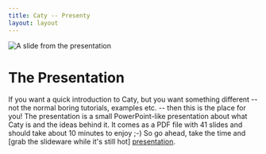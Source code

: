```yaml
---
title: Caty -- Presenty
layout: layout
---
```


![A  slide from the presentation][slide]

The Presentation
================

If you want a quick introduction to Caty, but you want something
different -- not the normal boring tutorials, examples etc. -- then
this is the place for you!
The presentation is a small PowerPoint-like presentation about what
Caty is and the ideas behind it.
It comes as a PDF file with 41 slides and should take about 10
minutes to enjoy ;-)
So go ahead, take the time and
[grab the slideware while it's still hot] [presentation].

[presentation]:   /caty/presenty/presenty.pdf   "The presentation -- hot and fresh"
[slide]:          /caty/presenty/slide.png      "An example slide from the presentation"

